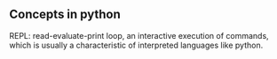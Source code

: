 ## Concepts in python
REPL: read-evaluate-print loop, an interactive execution of commands, which is usually a characteristic of interpreted languages like python.